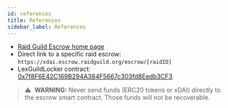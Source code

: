 ```yaml
---
id: references
title: References
sidebar_label: References
---
```


- [Raid Guild Escrow home page](https://xdai.escrow.raidguild.org/)
- Direct link to a specific raid escrow: `https://xdai.escrow.raidguild.org/escrow/[raidID]`
- LexGuildLocker contract: [0x7f8F6E42C169B294A384F5667c303fd8Eedb3CF3](https://blockscout.com/poa/xdai/address/0x7f8F6E42C169B294A384F5667c303fd8Eedb3CF3/contracts)

> :warning:&nbsp; **WARNING:** Never send funds (ERC20 tokens or xDAI) directly to the escrow smart contract. Those funds will not be recoverable.
